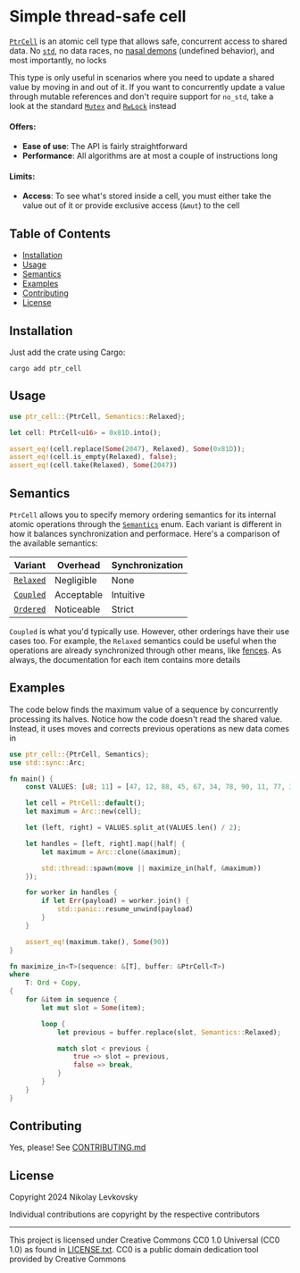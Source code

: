 # Simple thread-safe cell

[`PtrCell`][1] is an atomic cell type that allows safe, concurrent access to shared data. No
[`std`][2], no data races, no [nasal demons][3] (undefined behavior), and most importantly, no locks

This type is only useful in scenarios where you need to update a shared value by moving in and out
of it. If you want to concurrently update a value through mutable references and don't require
support for `no_std`, take a look at the standard [`Mutex`][4] and [`RwLock`][5] instead

#### Offers:
- **Ease of use**: The API is fairly straightforward
- **Performance**: All algorithms are at most a couple of instructions long

#### Limits:
- **Access**: To see what's stored inside a cell, you must either take the value out of it or
provide exclusive access (`&mut`) to the cell

## Table of Contents
- [Installation](#installation)
- [Usage](#usage)
- [Semantics](#semantics)
- [Examples](#examples)
- [Contributing](#contributing)
- [License](#license)

## Installation

Just add the crate using Cargo:

```shell
cargo add ptr_cell
```

## Usage

```rust
use ptr_cell::{PtrCell, Semantics::Relaxed};

let cell: PtrCell<u16> = 0x81D.into();

assert_eq!(cell.replace(Some(2047), Relaxed), Some(0x81D));
assert_eq!(cell.is_empty(Relaxed), false);
assert_eq!(cell.take(Relaxed), Some(2047))
```

## Semantics

`PtrCell` allows you to specify memory ordering semantics for its internal atomic operations through
the [`Semantics`][6] enum. Each variant is different in how it balances synchronization and
performace. Here's a comparison of the available semantics:

| Variant | Overhead | Synchronization |
|---|---|---|
| [`Relaxed`][7] | Negligible | None |
| [`Coupled`][8] | Acceptable | Intuitive |
| [`Ordered`][9] | Noticeable | Strict |

`Coupled` is what you'd typically use. However, other orderings have their use cases too. For
example, the `Relaxed` semantics could be useful when the operations are already synchronized
through other means, like [fences][10]. As always, the documentation for each item contains more
details

## Examples

The code below finds the maximum value of a sequence by concurrently processing its halves. Notice
how the code doesn't read the shared value. Instead, it uses moves and corrects previous operations
as new data comes in

```rust
use ptr_cell::{PtrCell, Semantics};
use std::sync::Arc;

fn main() {
    const VALUES: [u8; 11] = [47, 12, 88, 45, 67, 34, 78, 90, 11, 77, 33];

    let cell = PtrCell::default();
    let maximum = Arc::new(cell);

    let (left, right) = VALUES.split_at(VALUES.len() / 2);

    let handles = [left, right].map(|half| {
        let maximum = Arc::clone(&maximum);

        std::thread::spawn(move || maximize_in(half, &maximum))
    });

    for worker in handles {
        if let Err(payload) = worker.join() {
            std::panic::resume_unwind(payload)
        }
    }

    assert_eq!(maximum.take(), Some(90))
}

fn maximize_in<T>(sequence: &[T], buffer: &PtrCell<T>)
where
    T: Ord + Copy,
{
    for &item in sequence {
        let mut slot = Some(item);

        loop {
            let previous = buffer.replace(slot, Semantics::Relaxed);

            match slot < previous {
                true => slot = previous,
                false => break,
            }
        }
    }
}
```

## Contributing

Yes, please! See [CONTRIBUTING.md](CONTRIBUTING.md)

## License

Copyright 2024 Nikolay Levkovsky

Individual contributions are copyright by the respective contributors

---

This project is licensed under Creative Commons CC0 1.0 Universal (CC0 1.0) as found in
[LICENSE.txt](LICENSE.txt). CC0 is a public domain dedication tool provided by Creative Commons

[1]: https://docs.rs/ptr_cell/latest/ptr_cell/struct.PtrCell.html
[2]: https://doc.rust-lang.org/std/index.html
[3]: https://groups.google.com/g/comp.std.c/c/ycpVKxTZkgw/m/S2hHdTbv4d8J?hl=en
[4]: https://doc.rust-lang.org/std/sync/struct.Mutex.html
[5]: https://doc.rust-lang.org/std/sync/struct.RwLock.html
[6]: https://docs.rs/ptr_cell/latest/ptr_cell/enum.Semantics.html
[7]: https://docs.rs/ptr_cell/latest/ptr_cell/enum.Semantics.html#variant.Relaxed
[8]: https://docs.rs/ptr_cell/latest/ptr_cell/enum.Semantics.html#variant.Coupled
[9]: https://docs.rs/ptr_cell/latest/ptr_cell/enum.Semantics.html#variant.Ordered
[10]: https://doc.rust-lang.org/std/sync/atomic/fn.fence.html
